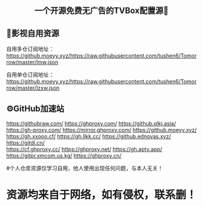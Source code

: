 ## ​<p align="center">一个开源免费无广告的TVBox配置源🏅 <p align="center">

## 🔰影视自用资源

自用多仓订阅地址：
https://github.moeyy.xyz/https://raw.githubusercontent.com/tushen6/Tomorrow/master/lmw.json

自用单仓订阅地址：
https://github.moeyy.xyz/https://raw.githubusercontent.com/tushen6/Tomorrow/master/lzxw.json

## ⚙️GitHub加速站 
https://githubraw.com/ 
https://ghproxy.com/
https://github.qlkj.asia/
https://gh-proxy.com/
https://mirror.ghproxy.com/
https://github.moeyy.xyz/      
https://gh.xxooo.cf/
https://gh.llkk.cc/
https://github.ednovas.xyz/
https://gitdl.cn/         
https://cf.ghproxy.cc/
https://ghproxy.net/
https://gh.aptv.app/
https://gitpr.xmcom.us.kg/
https://ghproxy.cn/

#个人仓库资源仅学习自用，他人使用出现任何问题，与本人无关！
# 资源均来自于网络，如有侵权，联系删！


